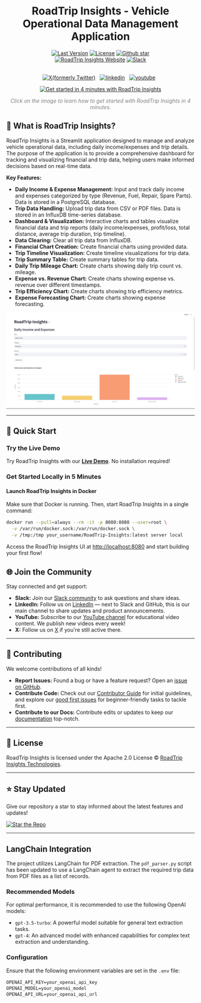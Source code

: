 <h1 align="center" style="border-bottom: none">
    RoadTrip Insights - Vehicle Operational Data Management Application
</h1>

<div align="center">
  <a href="https://github.com/your_username/RoadTrip-Insights/releases"><img src="https://img.shields.io/github/tag-pre/your_username/RoadTrip-Insights.svg?color=blueviolet" alt="Last Version" /></a>
  <a href="https://github.com/your_username/RoadTrip-Insights/blob/develop/LICENSE"><img src="https://img.shields.io/github/license/your_username/RoadTrip-Insights?color=blueviolet" alt="License" /></a>
  <a href="https://github.com/your_username/RoadTrip-Insights/stargazers"><img src="https://img.shields.io/github/stars/your_username/RoadTrip-Insights?color=blueviolet&logo=github" alt="Github star" /></a> <br>
  <a href="https://your_website.com"><img src="https://img.shields.io/badge/Website-your_website.com-192A4E?color=blueviolet" alt="RoadTrip Insights Website"></a>
  <a href="https://your_slack.com"><img src="https://img.shields.io/badge/Slack-Join%20Community-blueviolet?logo=slack" alt="Slack"></a>
</div>

<br />

<p align="center">
    <a href="https://x.com/your_twitter"><img height="25" src="https://your_website.com/twitter.svg" alt="X(formerly Twitter)" /></a> &nbsp;
    <a href="https://www.linkedin.com/company/your_linkedin/"><img height="25" src="https://your_website.com/linkedin.svg" alt="linkedin" /></a> &nbsp;
    <a href="https://www.youtube.com/@your_youtube"><img height="25" src="https://your_website.com/youtube.svg" alt="youtube" /></a> &nbsp;
</p>

<p align="center">
    <a href="https://your_website.com/get-started-video" target="_blank">
        <img src="https://your_website.com/startvideo.png" alt="Get started in 4 minutes with RoadTrip Insights" width="640px" />
    </a>
</p>
<p align="center" style="color:grey;"><i>Click on the image to learn how to get started with RoadTrip Insights in 4 minutes.</i></p>

## 🌟 What is RoadTrip Insights?

RoadTrip Insights is a Streamlit application designed to manage and analyze vehicle operational data, including daily income/expenses and trip details. The purpose of the application is to provide a comprehensive dashboard for tracking and visualizing financial and trip data, helping users make informed decisions based on real-time data.

**Key Features:**
- **Daily Income & Expense Management:** Input and track daily income and expenses categorized by type (Revenue, Fuel, Repair, Spare Parts). Data is stored in a PostgreSQL database.
- **Trip Data Handling:** Upload trip data from CSV or PDF files. Data is stored in an InfluxDB time-series database.
- **Dashboard & Visualization:** Interactive charts and tables visualize financial data and trip reports (daily income/expenses, profit/loss, total distance, average trip duration, trip timeline).
- **Data Clearing:** Clear all trip data from InfluxDB.
- **Financial Chart Creation:** Create financial charts using provided data.
- **Trip Timeline Visualization:** Create timeline visualizations for trip data.
- **Trip Summary Table:** Create summary tables for trip data.
- **Daily Trip Mileage Chart:** Create charts showing daily trip count vs. mileage.
- **Expense vs. Revenue Chart:** Create charts showing expense vs. revenue over different timestamps.
- **Trip Efficiency Chart:** Create charts showing trip efficiency metrics.
- **Expense Forecasting Chart:** Create charts showing expense forecasting.

<p align="center">
  <img src="images/financials.png" alt="Daily Expenses">
</p>

---

## 🚀 Quick Start

### Try the Live Demo

Try RoadTrip Insights with our [**Live Demo**](https://demo.your_website.com/ui/login?auto). No installation required!

### Get Started Locally in 5 Minutes

#### Launch RoadTrip Insights in Docker

Make sure that Docker is running. Then, start RoadTrip Insights in a single command:

```bash
docker run --pull=always --rm -it -p 8080:8080 --user=root \
  -v /var/run/docker.sock:/var/run/docker.sock \
  -v /tmp:/tmp your_username/RoadTrip-Insights:latest server local
```

Access the RoadTrip Insights UI at [http://localhost:8080](http://localhost:8080) and start building your first flow!

## 🌐 Join the Community

Stay connected and get support:

- **Slack:** Join our [Slack community](https://your_website.com/slack) to ask questions and share ideas.
- **LinkedIn:** Follow us on [LinkedIn](https://www.linkedin.com/company/your_linkedin/) — next to Slack and GitHub, this is our main channel to share updates and product announcements.
- **YouTube:** Subscribe to our [YouTube channel](https://www.youtube.com/@your_youtube) for educational video content. We publish new videos every week!
- **X:** Follow us on [X](https://x.com/your_twitter) if you're still active there.

---

## 🤝 Contributing

We welcome contributions of all kinds!

- **Report Issues:** Found a bug or have a feature request? Open an [issue on GitHub](https://github.com/your_username/RoadTrip-Insights/issues).
- **Contribute Code:** Check out our [Contributor Guide](https://your_website.com/docs/getting-started/contributing) for initial guidelines, and explore our [good first issues](https://go.your_website.com/contribute) for beginner-friendly tasks to tackle first.
- **Contribute to our Docs:** Contribute edits or updates to keep our [documentation](https://github.com/your_username/docs) top-notch.

---

## 📄 License

RoadTrip Insights is licensed under the Apache 2.0 License © [RoadTrip Insights Technologies](https://your_website.com).

---

## ⭐️ Stay Updated

Give our repository a star to stay informed about the latest features and updates!

[![Star the Repo](https://your_website.com/star.gif)](https://github.com/your_username/RoadTrip-Insights)

---

## LangChain Integration
The project utilizes LangChain for PDF extraction. The `pdf_parser.py` script has been updated to use a LangChain agent to extract the required trip data from PDF files as a list of records.

### Recommended Models
For optimal performance, it is recommended to use the following OpenAI models:
- `gpt-3.5-turbo`: A powerful model suitable for general text extraction tasks.
- `gpt-4`: An advanced model with enhanced capabilities for complex text extraction and understanding.

### Configuration
Ensure that the following environment variables are set in the `.env` file:
```
OPENAI_API_KEY=your_openai_api_key
OPENAI_MODEL=your_openai_model
OPENAI_API_URL=your_openai_api_url
